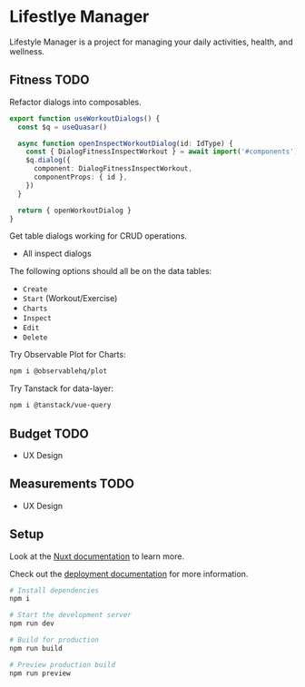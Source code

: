 # Lifestlye Manager

Lifestyle Manager is a project for managing your daily activities, health, and wellness.

## Fitness TODO

Refactor dialogs into composables.

```ts
export function useWorkoutDialogs() {
  const $q = useQuasar()

  async function openInspectWorkoutDialog(id: IdType) {
    const { DialogFitnessInspectWorkout } = await import('#components')
    $q.dialog({
      component: DialogFitnessInspectWorkout,
      componentProps: { id },
    })
  }

  return { openWorkoutDialog }
}
```

Get table dialogs working for CRUD operations.

- All inspect dialogs

The following options should all be on the data tables:

- `Create`
- `Start` (Workout/Exercise)
- `Charts`
- `Inspect`
- `Edit`
- `Delete`

Try Observable Plot for Charts:

```sh
npm i @observablehq/plot
```

Try Tanstack for data-layer:

```sh
npm i @tanstack/vue-query
```

## Budget TODO

- UX Design

## Measurements TODO

- UX Design

## Setup

Look at the [Nuxt documentation](https://nuxt.com/docs/getting-started/introduction) to learn more.

Check out the [deployment documentation](https://nuxt.com/docs/getting-started/deployment) for more
information.

```sh
# Install dependencies
npm i

# Start the development server
npm run dev

# Build for production
npm run build

# Preview production build
npm run preview
```
